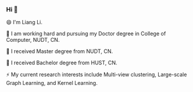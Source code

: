 ### Hi 👋
😄 I'm Liang Li.

👯 I am working hard and pursuing my Doctor degree in College of Computer, NUDT, CN.

🔭 I received Master degree from NUDT, CN.

🔭 I received Bachelor degree from HUST, CN.

⚡ My current research interests include Multi-view clustering, Large-scale Graph Learning, and Kernel Learning.

<!--
**liliangnudt/liliangnudt** is a ✨ _special_ ✨ repository because its `README.md` (this file) appears on your GitHub profile.

Here are some ideas to get you started:

- 🔭 I’m currently working on ...
- 🌱 I’m currently learning ...
- 👯 I’m looking to collaborate on ...
- 🤔 I’m looking for help with ...
- 💬 Ask me about ...
- 📫 How to reach me: ...
- 😄 Pronouns: ...
- ⚡ Fun fact: ...
-->
